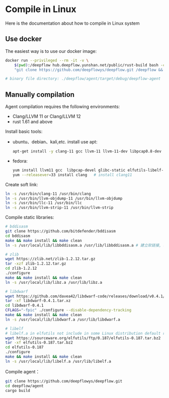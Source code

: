# Compile in Linux

Here is the documentation about how to compile in Linux system 

## Use docker

The easiest way is to use our docker image:
```bash
docker run --privileged --rm -it -v \
    $(pwd):/deepflow hub.deepflow.yunshan.net/public/rust-build bash -c \
    "git clone https://github.com/deepflowys/deepflow.git /deepflow && cd /deepflow/agent && cargo build"

# binary file directory: ./deepflow/agent/target/debug/deepflow-agent
```

## Manually compilation

Agent compilation requires the following environments:
- Clang/LLVM 11 or Clang/LLVM 12
- rust       1.61 and above

Install basic tools:
- ubuntu、debian、kali,etc. install use apt:
  ```bash
  apt-get install -y clang-11 gcc llvm-11 llvm-11-dev libpcap0.8-dev libelf-dev make
  ```
- fedora:
  ```bash
  yum install llvm11 gcc  libpcap-devel glibc-static elfutils-libelf-devel make
  yum --releasever=33 install clang   # install clang11
  ```

Create soft link:
```bash
ln -s /usr/bin/clang-11 /usr/bin/clang
ln -s /usr/bin/llvm-objdump-11 /usr/bin/llvm-objdump
ln -s /usr/bin/llc-11 /usr/bin/llc
ln -s /usr/bin/llvm-strip-11 /usr/bin/llvm-strip
```

Compile static libraries:
```bash
# bddisasm
git clone https://github.com/bitdefender/bddisasm
cd bddisasm
make && make install && make clean
ln -s /usr/local/lib/libbddisasm.a /usr/lib/libbddisasm.a # 建立软链接, agent 静态库目录是 /usr/lib/ 和 /usr/lib64

# zlib
wget https://zlib.net/zlib-1.2.12.tar.gz
tar -xzf zlib-1.2.12.tar.gz
cd zlib-1.2.12
./configure
make && make install && make clean
ln -s /usr/local/lib/libz.a /usr/lib/libz.a

# libdwarf
wget https://github.com/davea42/libdwarf-code/releases/download/v0.4.1/libdwarf-0.4.1.tar.xz
tar -xf libdwarf-0.4.1.tar.xz
cd libdwarf-0.4.1
CFLAGS="-fpic" ./configure --disable-dependency-tracking
make && make install && make clean
ln -s /usr/local/lib/libdwarf.a /usr/lib/libdwarf.a

# libelf
# libelf.a in elfutils not include in some Linux distribution default repository. compile elfutils requires a lot of dependencies, please solve it according to your Linux distribution.
wget https://sourceware.org/elfutils/ftp/0.187/elfutils-0.187.tar.bz2
tar -xf elfutils-0.187.tar.bz2
cd elfutils-0.187
./configure
make && make install && make clean
ln -s /usr/local/lib/libelf.a /usr/lib/libelf.a
```

Compile agent：
```bash
git clone https://github.com/deepflowys/deepflow.git
cd deepflow/agent
cargo build
```
